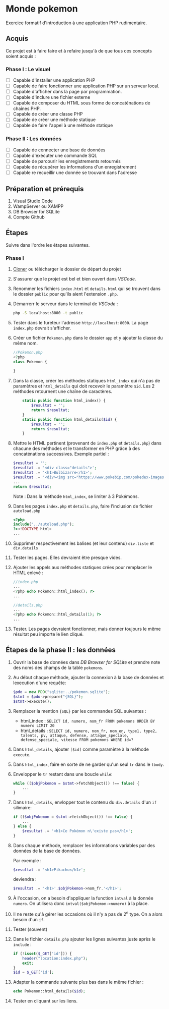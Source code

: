 # Monde pokemon
Exercice formatif d'introduction à une application PHP rudimentaire.

## Acquis
Ce projet est à faire faire et à refaire jusqu'à de que tous ces concepts soient acquis :

### Phase I : Le visuel
- [ ] Capable d'installer une application PHP
- [ ] Capable de faire fonctionner une application PHP sur un serveur local.
- [ ] Capable d'afficher dans la page par programmation.
- [ ] Capable d'inclure une fichier externe
- [ ] Capable de composer du HTML sous forme de concaténations de chaînes PHP.
- [ ] Capable de créer une classe PHP
- [ ] Capable de créer une méthode statique
- [ ] Capable de faire l'appel à une méthode statique

### Phase II : Les données
- [ ] Capable de connecter une base de données
- [ ] Capable d'exécuter une commande SQL
- [ ] Capable de parcourir les enregistrements retournés
- [ ] Capable de récupérer les informations d'un enregistrement
- [ ] Capable re recueillir une donnée se trouvant dans l'adresse

## Préparation et prérequis
1. Visual Studio Code
1. WampServer ou XAMPP
1. DB Browser for SQLite
1. Compte Github

## Étapes
Suivre dans l'ordre les étapes suivantes.

### Phase I
1. [Cloner](https://github.com/web3cstj) ou télécharger le dossier de départ du projet
1. S'assurer que le projet est bel et bien ouvert dans _VSCode_.
1. Renommer les fichiers `index.html` et `details.html` qui se trouvent dans le dossier `public` pour qu'ils aient l'extension `.php`.
1. Démarrerr le serveur dans le terminal de _VSCode_ : 
	```bash 
	php -S localhost:8000 -t public
	```
1. Tester dans le fureteur l'adresse `http://localhost:8000`. La page `index.php` devrait s'afficher.
1. Créer un fichier `Pokemon.php` dans le dossier `app` et y ajouter la classe du même nom.
	```php
	//Pokemon.php
	<?php
	class Pokemon {
		
	}
	```

1. Dans la classe, créer les méthodes statiques `html_index` qui n'a pas de paramètres et `html_details` qui doit recevoir le paramètre `$id`. Les 2 méthodes retournent une chaîne de caractères.
	```php
		static public function html_index() {
			$resultat = '';
			return $resultat;
		}
		static public function html_details($id) {
			$resultat = '';
			return $resultat;
		}
	```
1. Mettre le HTML pertinent (provenant de `index.php` et `details.php`) dans chacune des méthodes et le transformer en PHP grâce à des concaténations successives. Exemple partiel :
	```php
	$resultat = '';
	$resultat .= '<div class="details">';
	$resultat .= '<h1>Bulbizarre</h1>';
	$resultat .= '<div><img src="https://www.pokebip.com/pokedex-images/artworks/1.png" alt="Bulbizarre"></div>';
	...
	return $resultat;
	```
	Note : Dans la méthode `html_index`, se limiter à 3 Pokémons.
1. Dans les pages `index.php` et `details.php`, faire l'inclusion de fichier `autoload.php`
	```php
	<?php
	include("../autoload.php");
	?><!DOCTYPE html>
	...
	```
1. Supprimer respectivement les balises (et leur contenu) `div.liste` et `div.details`
1. Tester les pages. Elles devraient être presque vides.
1. Ajouter les appels aux méthodes statiques crées pour remplacer le HTML enlevé :
	```php
	//index.php
	...
	<?php echo Pokemon::html_index(); ?>
	...
	```
	```php
	//details.php
	...
	<?php echo Pokemon::html_details(1); ?>
	...
	```
1. Tester. Les pages devraient fonctionner, mais donner toujours le même résultat peu importe le lien cliqué.

## Étapes de la phase II : les données

1. Ouvrir la base de données dans _DB Browser for SQLite_ et prendre note des noms des champs de la table `pokemons`.
1. Au début chaque méthode, ajouter la connexion à la base de données et lexecution d'une requête: 
	```php
	$pdo = new PDO("sqlite:../pokemon.sqlite");
	$stmt = $pdo->prepare("{SQL}");
	$stmt->execute();
	```
1. Remplacer la mention `{SQL}` par les commandes SQL suivantes :
	- html_index : `SELECT id, numero, nom_fr FROM pokemons ORDER BY numero LIMIT 20`
	- html_details : `SELECT id, numero, nom_fr, nom_en, type1, type2, talents, pv, attaque, defense, attaque_speciale, defense_speciale, vitesse FROM pokemons WHERE id=?`
1. Dans `html_details`, ajouter `[$id]` comme paramètre à la méthode `execute`.
1. Dans `html_index`, faire en sorte de ne garder qu'un seul `tr` dans le `tbody`.
1. Envelopper le `tr` restant dans une boucle `while`:
	```php
	while (($objPokemon = $stmt->fetchObject()) !== false) {
		...
	}
	```
1. Dans `html_details`, envlopper tout le contenu du `div.details` d'un `if` silimaire:
	```php
	if (($objPokemon = $stmt->fetchObject()) !== false) {
		...
	} else {
		$resultat .= '<h1>Ce Pokémon n\'existe pas</h1>';
	}
	```

1. Dans chaque méthode, remplacer les informations variables par des données de la base de données. 
	
	Par exemple :
	```php
	$resultat .= '<h1>Pikachu</h1>';
	```
	deviendra :
	```php
	$resultat .= '<h1>'.$objPokemon->nom_fr.'</h1>';
	```
1. À l'occasion, on a besoin d'appliquer la function `intval` à la donnée `numero`. On utilisera donc `intval($objPokemon->numero)` à la place.
1. Il ne reste qu'à gérer les occasions où il n'y a pas de 2<sup>e</sup> type. On a alors besoin d'un `if`.
1. Tester (souvent)
1. Dans le fichier `details.php` ajouter les lignes suivantes juste après le `include` : 
	```php
	if (!isset($_GET['id'])) {
		header("location:index.php");
		exit;
	}
	$id = $_GET['id'];
	```
1. Adapter la commande suivante plus bas dans le même fichier : 
	```php
	echo Pokemon::html_details($id); 
	```
1. Tester en cliquant sur les liens.
